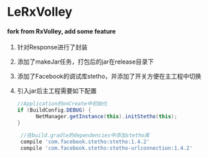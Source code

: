 # LeRxVolley
#### fork from RxVolley, add some feature

1. 针对Response进行了封装

2. 添加了makeJar任务，打包后的jar在release目录下

3. 添加了Facebook的调试库stetho，并添加了开关方便在主工程中切换

4. 引入jar后主工程需要如下配置

   ```java
   //Application的onCreate中初始化
   if (BuildConfig.DEBUG) {
     	 NetManager.getInstance(this).initStetho(this);
   }
   ```

   ```groovy
    //在build.gradle的dependencies中添加stetho库
    compile 'com.facebook.stetho:stetho:1.4.2'
    compile 'com.facebook.stetho:stetho-urlconnection:1.4.2'
   ```

   ​